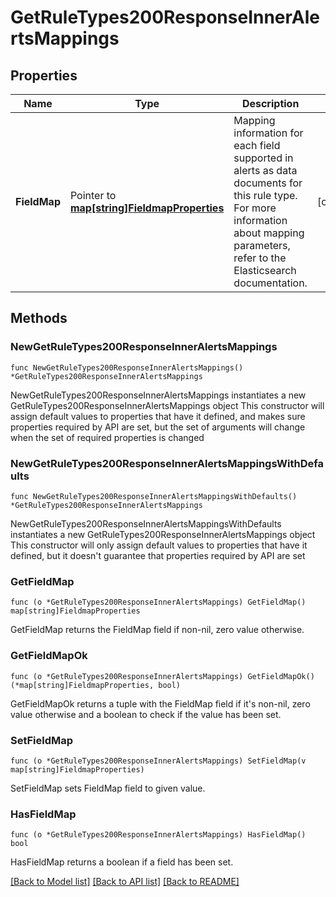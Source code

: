 # GetRuleTypes200ResponseInnerAlertsMappings

## Properties

Name | Type | Description | Notes
------------ | ------------- | ------------- | -------------
**FieldMap** | Pointer to [**map[string]FieldmapProperties**](FieldmapProperties.md) | Mapping information for each field supported in alerts as data documents for this rule type. For more information about mapping parameters, refer to the Elasticsearch documentation.  | [optional] 

## Methods

### NewGetRuleTypes200ResponseInnerAlertsMappings

`func NewGetRuleTypes200ResponseInnerAlertsMappings() *GetRuleTypes200ResponseInnerAlertsMappings`

NewGetRuleTypes200ResponseInnerAlertsMappings instantiates a new GetRuleTypes200ResponseInnerAlertsMappings object
This constructor will assign default values to properties that have it defined,
and makes sure properties required by API are set, but the set of arguments
will change when the set of required properties is changed

### NewGetRuleTypes200ResponseInnerAlertsMappingsWithDefaults

`func NewGetRuleTypes200ResponseInnerAlertsMappingsWithDefaults() *GetRuleTypes200ResponseInnerAlertsMappings`

NewGetRuleTypes200ResponseInnerAlertsMappingsWithDefaults instantiates a new GetRuleTypes200ResponseInnerAlertsMappings object
This constructor will only assign default values to properties that have it defined,
but it doesn't guarantee that properties required by API are set

### GetFieldMap

`func (o *GetRuleTypes200ResponseInnerAlertsMappings) GetFieldMap() map[string]FieldmapProperties`

GetFieldMap returns the FieldMap field if non-nil, zero value otherwise.

### GetFieldMapOk

`func (o *GetRuleTypes200ResponseInnerAlertsMappings) GetFieldMapOk() (*map[string]FieldmapProperties, bool)`

GetFieldMapOk returns a tuple with the FieldMap field if it's non-nil, zero value otherwise
and a boolean to check if the value has been set.

### SetFieldMap

`func (o *GetRuleTypes200ResponseInnerAlertsMappings) SetFieldMap(v map[string]FieldmapProperties)`

SetFieldMap sets FieldMap field to given value.

### HasFieldMap

`func (o *GetRuleTypes200ResponseInnerAlertsMappings) HasFieldMap() bool`

HasFieldMap returns a boolean if a field has been set.


[[Back to Model list]](../README.md#documentation-for-models) [[Back to API list]](../README.md#documentation-for-api-endpoints) [[Back to README]](../README.md)


